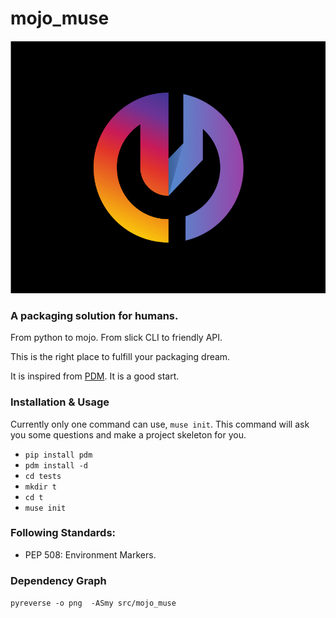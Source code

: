 # mojo_muse

![](mojo_muse_logo.png)

### A packaging solution for humans.


From python to mojo. From slick CLI to friendly API.

This is the right place to fulfill your packaging dream.

It is inspired from [PDM](https://github.com/pdm-project/pdm). It is a good start.
### Installation & Usage

Currently only one command can use, `muse init`.
This command will ask you some questions and make a project skeleton for you.

- `pip install pdm`
- `pdm install -d`
- `cd tests`
- `mkdir t`
- `cd t`
- `muse init`

### Following Standards:

- PEP 508: Environment Markers.

### Dependency Graph

`pyreverse -o png  -ASmy src/mojo_muse` 